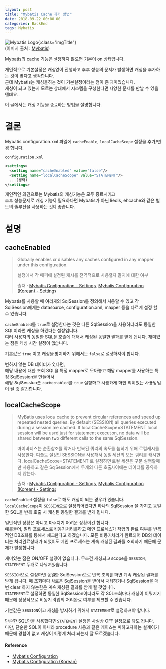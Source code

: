 ```yaml
---
layout: post
title: "Mybatis Cache 제거 방법"
date: 2018-09-22 00:00:00
categories: BackEnd
tags: Mybatis
---
```


![Mybatis Logo](http://3.bp.blogspot.com/-HKtWXLIvvdk/T6VWCexS-qI/AAAAAAAAATo/QmRUDiFjWd0/s1600/mybatis-superbird-small.png){:class="imgTitle"}  
(이미지 출처 : [Mybatis](http://www.mybatis.org))  

Mybatis의 cache 기능은 설정하지 않으면 기본이 on 상태입니다.  

개인적으로 기본설정은 캐싱없이 진행하고 추후 성능의 문제가 발생하면 캐싱을 추가하는 것이 맞다고 생각합니다.  
근데 Mybatis는 캐싱을하는 것이 기본설정이라는 점이 좀 재미있습니다.  
캐싱이 되고 있는지 모르는 상태에서 시스템을 구성한다면 다양한 문제를 만날 수 있을 텐데요..  

이 글에서는 캐싱 기능을 종료하는 방법을 설명합니다.  

<!--more-->

# 결론

Mybatis configuration.xml 파일에 ```cacheEnable```, ```localCacheScope``` 설정을 추가/변경 합니다.  

```configuration.xml```  

~~~xml
<settings>
  <setting name="cacheEnabled" value="false"/>
  <setting name="localCacheScope" value="STATEMENT"/>
  ...(생략)
</settings>
~~~

개인적인 의견으로는 Mybatis의 캐싱기능은 모두 종료시키고  
추후 성능문제로 캐싱 기능이 필요하다면 Mybatis가 아닌 Redis, ehcache와 같은 별도의 솔루션을 사용하는 것이 좋습니다.  

# 설명

## cacheEnabled

>  Globally enables or disables any caches configured in any mapper under this configuration.  
>  
>  설정에서 각 매퍼에 설정된 캐시를 전역적으로 사용할지 말지에 대한 여부  
>  
> 출처 : [Mybatis Configuration - Settings](http://www.mybatis.org/mybatis-3/configuration.html#settings), [Mybatis Configuration (Korean) - Settings](http://www.mybatis.org/mybatis-3/ko/configuration.html#settings)  

Mybatis를 사용할 때 여러개의 SqlSession를 정의해서 사용할 수 있고 각 SqlSession에게는 datasource, configuration.xml, mapper 등을 다르게 설정 할 수 있습니다.  

```cacheEnabled```를 ```true```로 설정한다는 것은 다른 SqlSession을 사용하더라도 동일한 SQL이라면 캐싱을 하겠다는 설정입니다.  
여러 사용자의 동일한 SQL을 호출에 대해서 캐싱된 동일한 결과를 받게 됩니다. 재미있는 점은 캐싱 시간 설정이 없습니다.  

기본값은 ```true``` 이고 캐싱을 방지하기 위해서는 ```false```로 설정하셔야 합니다.  


변하지 않는 DB 데이터가 있다면,  
해당 내용에 대한 조회 SQL을 특정 mapper로 모아놓고 해당 mapper를 사용하는 특정 SqlSession을 만들어서  
해당 SqlSession은 ```cacheEnabled```를 ```true``` 설정하고 사용하게 하면 의미있는 사용방법이 될 것 같긴합니다.  


## localCacheScope 

>  MyBatis uses local cache to prevent circular references and speed up repeated nested queries. By default (SESSION) all queries executed during a session are cached. If localCacheScope=STATEMENT local session will be used just for statement execution, no data will be shared between two different calls to the same SqlSession.  
>  
>  마이바티스는 순환참조를 막거나 반복된 쿼리의 속도를 높히기 위해 로컬캐시를 사용한다. 디폴트 설정인 SESSION을 사용해서 동일 세션의 모든 쿼리를 캐시한다. localCacheScope=STATEMENT 로 설정하면 로컬 세션은 구문 실행할때만 사용하고 같은 SqlSession에서 두개의 다른 호출사이에는 데이터를 공유하지 않는다.  
>  
> 출처 : [Mybatis Configuration - Settings](http://www.mybatis.org/mybatis-3/configuration.html#settings), [Mybatis Configuration (Korean) - Settings](http://www.mybatis.org/mybatis-3/ko/configuration.html#settings)  

```cacheEnabled``` 설정을 ```false```로 해도 캐싱이 되는 경우가 있습니다.  
```localCacheScope```이 ```SESSION```으로 설정되어있다면 하나의 SqlSession 을 가지고 동일한 SQL을 반복 호출 시 캐싱된 동일한 결과를 받게 됩니다.  

일반적인 상황은 아니고 마주치기 어려운 상황이긴 합니다.  
예를들어, 멀티 프로세스로 비동기처리를하고 메인 프로세스가 작업의 완료 여부를 반복적인 DB조회를 통해서 체크한다고 하겠습니다. 모든 비동기처리가 완료되어 DB의 데이터는 처리완료상태가 되었어도 메인 프로세스는 계속 캐싱된 결과를 조회하기 때문에 문제가 발생합니다.  

재미있는 점은 ON/OFF 설정이 없습니다. 무조건 캐싱되고 scope을 ```SESSION```, ```STATEMENT``` 두개로 나눠져있습니다.  

```SESSION```으로 설정하면 동일한 SqlSession으로 반복 조회를 하면 계속 캐싱된 결과를 받게 됩니다. 매 조회마다 새로운 SqlSession을 받아서 처리하거나 SqlSession을 매번 clear 하지 않는한은 계속 캐싱된 결과를 받게 될 것입니다.  
```STATEMENT```로 설정하면 동일한 SqlSession이더라도 각 SQL조회마다 캐싱이 이뤄지기 때문에 정상적으로 비동기 작업의 처리완료 여부를 체크할 수 있습니다.
  
기본값은 ```SESSION```이고 캐싱을 방지하기 위해서 ```STATEMENT```로 설정하셔야 합니다.

단순한 SQL만을 사용했다면 ```STATEMENT``` 설정은 사실상 OFF 설정으로 봐도 됩니다.  
다만, 단순한 SQL이 아니라 procedure 사용과 같은 케이스는 피하고자하는 설계이기 때문에 경험이 없고 캐싱이 어떻게 처리 되는지 잘 모르겠습니다.  

#### Reference

  * [Mybatis Configuration](http://www.mybatis.org/mybatis-3/configuration.html)
  * [Mybatis Configuration (Korean)](http://www.mybatis.org/mybatis-3/ko/configuration.html)


